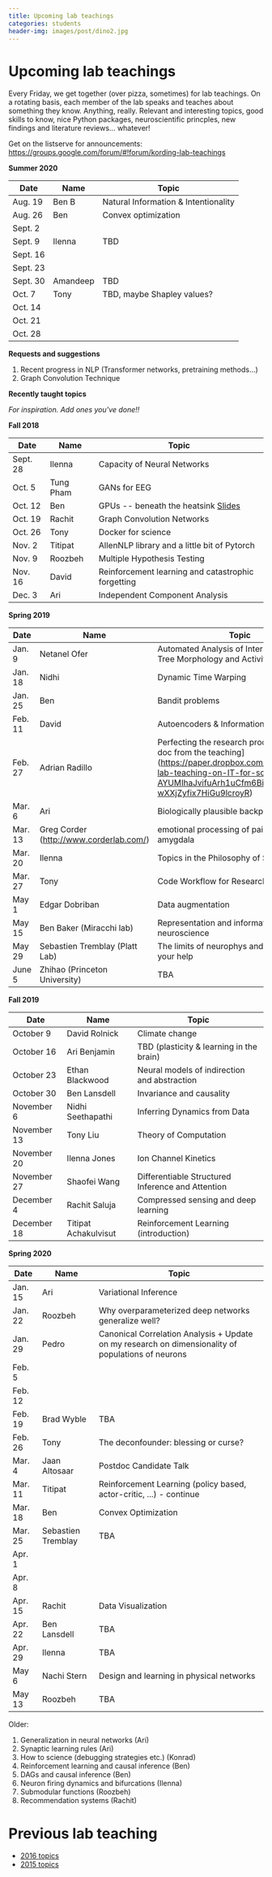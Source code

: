 ```yaml
---
title: Upcoming lab teachings
categories: students
header-img: images/post/dino2.jpg
---
```



# Upcoming lab teachings

Every Friday, we get together (over pizza, sometimes) for lab teachings.
On a rotating basis, each member of the lab speaks and teaches about something they know.
Anything, really. Relevant and interesting topics, good skills to know, nice Python packages,
neuroscientific princples, new findings and literature reviews... whatever!

Get on the listserve for announcements: https://groups.google.com/forum/#!forum/kording-lab-teachings

**Summer 2020**

| Date | Name | Topic |
|------|------|-------|
| Aug. 19 | Ben B | Natural Information & Intentionality |
| Aug. 26 | Ben | Convex optimization |
| Sept. 2 |  |  |
| Sept. 9 | Ilenna | TBD |
| Sept. 16 | | |
| Sept. 23 | | |
| Sept. 30 |Amandeep |TBD |
| Oct. 7 | Tony | TBD, maybe Shapley values?|
| Oct. 14 | | |
| Oct. 21 | | |
| Oct. 28 | | |


**Requests and suggestions**

1. Recent progress in NLP (Transformer networks, pretraining methods...)
2. Graph Convolution Technique

**Recently taught topics**

*For inspiration. Add ones you've done!!*

**Fall 2018**

| Date | Name | Topic |
|------|------|-------|
|Sept. 28| Ilenna | Capacity of Neural Networks   |
|Oct. 5| Tung Pham    |  GANs for EEG   |
|Oct. 12|  Ben  | GPUs -- beneath the heatsink [Slides](https://github.com/benlansdell/gpu_samples)    |
|Oct. 19|   Rachit   |  Graph Convolution Networks  |
|Oct. 26|  Tony |  Docker for science  |
|Nov. 2|  Titipat   |  AllenNLP library and a little bit of Pytorch  |
|Nov. 9|  Roozbeh    |    Multiple Hypothesis Testing   |
|Nov. 16|   David   |   Reinforcement learning and catastrophic forgetting   |
|Dec. 3| Ari | Independent Component Analysis |

**Spring 2019**

| Date | Name | Topic |
|------|------|-------|
|Jan. 9| Netanel Ofer | Automated Analysis of Interneuron Axonal Tree Morphology and Activity Patterns|
|Jan. 18| Nidhi | Dynamic Time Warping |
|Jan. 25| Ben | Bandit problems |
|Feb. 11| David | Autoencoders & Information Bottleneck |
|Feb. 27| Adrian Radillo | Perfecting the research process [dropbox doc from the teaching] (https://paper.dropbox.com/doc/Kordings-lab-teaching-on-IT-for-scientists--AYUMIhaJvifuArh1uCfm6BivAQ-wXXjZyfix7HiGu9lcroyR) |
|Mar. 6| Ari | Biologically plausible backprop|
|Mar. 13|Greg Corder (http://www.corderlab.com/)|emotional processing of pain in the amygdala|
|Mar. 20| Ilenna | Topics in the Philosophy of Science |
|Mar. 27| Tony | Code Workflow for Research |
|May 1| Edgar Dobriban | Data augmentation |
|May 15| Ben Baker (Miracchi lab) | Representation and information in neuroscience |
|May 29| Sebastien Tremblay (Platt Lab)| The limits of neurophys and why we need your help|
|June 5| Zhihao (Princeton University)| TBA |

**Fall 2019**

| Date | Name | Topic |
|------|------|-------|
|October 9|David Rolnick|Climate change|
|October 16|Ari Benjamin|TBD (plasticity & learning in the brain)|
|October 23|Ethan Blackwood|Neural models of indirection and abstraction|
|October 30|Ben Lansdell| Invariance and causality|
|November 6|Nidhi Seethapathi|Inferring Dynamics from Data|
|November 13|Tony Liu| Theory of Computation|
|November 20|Ilenna Jones| Ion Channel Kinetics|
|November 27|Shaofei Wang| Differentiable Structured Inference and Attention |
|December 4|Rachit Saluja| Compressed sensing and deep learning|
|December 18|Titipat Achakulvisut|Reinforcement Learning (introduction)|

**Spring 2020**

| Date | Name | Topic |
|------|------|-------|
| Jan. 15 | Ari | Variational Inference |
| Jan. 22 | Roozbeh | Why overparameterized deep networks generalize well? |
| Jan. 29 | Pedro | Canonical Correlation Analysis + Update on my research on dimensionality of populations of neurons |
| Feb. 5 |  |  |
| Feb. 12 |  |  |
| Feb. 19 | Brad Wyble | TBA |
| Feb. 26 | Tony | The deconfounder: blessing or curse? |
| Mar. 4 | Jaan Altosaar | Postdoc Candidate Talk |
| Mar. 11 | Titipat | Reinforcement Learning (policy based, actor-critic, ...) - continue |
| Mar. 18 | Ben | Convex Optimization |
| Mar. 25 | Sebastien Tremblay | TBA |
| Apr. 1 |  |  |
| Apr. 8 |  |  |
| Apr. 15 | Rachit | Data Visualization |
| Apr. 22 | Ben Lansdell | TBA |
| Apr. 29 | Ilenna | TBA |
| May 6 | Nachi Stern | Design and learning in physical networks |
| May 13 | Roozbeh | TBA |

Older:
1. Generalization in neural networks (Ari)
2. Synaptic learning rules (Ari)
3. How to science (debugging strategies etc.) (Konrad)
4. Reinforcement learning and causal inference (Ben)
5. DAGs and causal inference (Ben)
6. Neuron firing dynamics and bifurcations (Ilenna)
7. Submodular functions (Roozbeh)
8. Recommendation systems (Rachit)


# Previous lab teaching

- [2016 topics](http://kordinglab.com/lab_teaching_2016/)
- [2015 topics](https://github.com/KordingLab/lab_teaching_2015)
